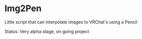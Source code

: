 # Img2Pen
Little script that can interpolate images to VRChat's using a Pencil

Status: Very alpha stage, on going project
